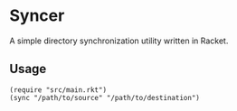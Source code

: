 # Syncer

A simple directory synchronization utility written in Racket.

## Usage

```racket
(require "src/main.rkt")
(sync "/path/to/source" "/path/to/destination")
```
